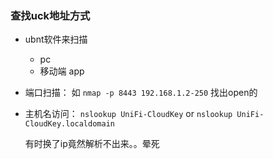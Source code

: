 

### 查找uck地址方式



* ubnt软件来扫描
  * pc
  * 移动端 app
  
* 端口扫描： 如 `nmap -p 8443 192.168.1.2-250` 找出open的

* 主机名访问： `nslookup UniFi-CloudKey` or `nslookup UniFi-CloudKey.localdomain`

  有时换了ip竟然解析不出来。。晕死



